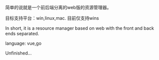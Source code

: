简单的说就是一个前后端分离的web版的资源管理器。

目标支持平台：win,linux,mac. 目前仅支持wins

In short, it is a resource manager based on web with the front and back ends separated.

language: vue,go

Unfinished...

